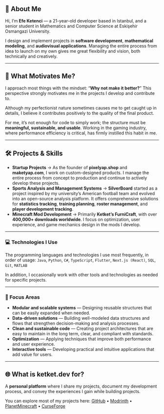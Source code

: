 
## 👋 About Me

Hi, I’m **Efe Ketenci** — a 21-year-old developer based in Istanbul, and a senior student in Mathematics and Computer Science at Eskişehir Osmangazi University.

I design and implement projects in **software development**, **mathematical modeling**, and **audiovisual applications**.
Managing the entire process from idea to launch on my own gives me great flexibility and vision, both technically and creatively.

---

## 🧠 What Motivates Me?

I approach most things with the mindset: “**Why not make it better?**” This perspective strongly motivates me in the projects I develop and contribute to.

Although my perfectionist nature sometimes causes me to get caught up in details, I believe it contributes positively to the quality of the final product.

For me, it’s not enough for code to simply work; the structure must be **meaningful, sustainable, and usable**.
Working in the gaming industry, where performance efficiency is critical, has firmly instilled this habit in me.

---

## 🛠 Projects & Skills

* **Startup Projects** → As the founder of **pixelyap.shop** and **maketyap.com**, I work on custom-designed products. I manage the entire process from concept to production and continue to actively develop these projects.
* **Sports Analysis and Management Systems** → **SilverBoard** started as a project inspired by my university’s American football team and evolved into an open-source analysis platform. It offers comprehensive solutions for **statistics tracking**, **training planning**, **roster management**, and **player development tracking**.
* **Minecraft Mod Development** → Primarily **Ketket’s FurniCraft**, with over **400,000+ downloads worldwide**. I focus on optimization, user experience, and game mechanics design in the mods I develop.

---

### 💻 Technologies I Use

The programming languages and technologies I use most frequently, in order of usage:
`Java`, `Python`, `C#`, `TypeScript`, `Flutter`, `Next.js (React)`, `SQL`, `Git`, `MATLAB`

In addition, I occasionally work with other tools and technologies as needed for specific projects.

---

### 🎯 Focus Areas

* **Modular and scalable systems** — Designing reusable structures that can be easily expanded when needed.
* **Data-driven solutions** — Building well-modeled data structures and flows that strengthen decision-making and analysis processes.
* **Clean and sustainable code** — Creating project architectures that are easy to maintain in the long term, clear, and compliant with standards.
* **Optimization** — Applying techniques that improve both performance and user experience.
* **Interactive tools** — Developing practical and intuitive applications that add value for users.

---

## 🌐 What is ketket.dev for?

A **personal platform** where I share my projects, document my development process, and convey the experiences I gain while building projects.

You can explore most of my projects here:
[GitHub](https://github.com/efeketket) • [Modrinth](https://modrinth.com/user/efeketket) • [PlanetMinecraft](https://www.planetminecraft.com/member/efeketket/) • [CurseForge](https://www.curseforge.com/members/efeketket__/projects)

